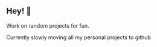 ## Hey! 👋
Work on random projects for fun.

Currently slowly moving all my personal projects to github
